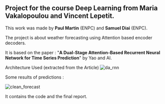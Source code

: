 ## Project for the course Deep Learning from Maria Vakalopoulou and Vincent Lepetit.

This work was made by **Paul Martin** (ENPC) and **Samuel Diai** (ENPC).

The project is about weather forecasting using Attention based encoder decoders.

It is based on the paper : "**A Dual-Stage Attention-Based Recurrent Neural Network for Time Series Prediction**" by 
Yao and Al.


Architecture Used (extracted from the Article)
![da_rnn](https://user-images.githubusercontent.com/38350776/117321642-9ba78180-ae8d-11eb-9396-e605b4b5a67d.PNG)

Some results of predictions : 

![clean_forecast](https://user-images.githubusercontent.com/38350776/117321807-bda10400-ae8d-11eb-8b28-d0f61c53a85b.PNG)


It contains the code and the final report.

